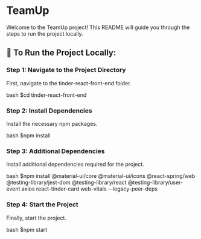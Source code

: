 # TeamUp

Welcome to the TeamUp project! This README will guide you through the steps to run the project locally.

## 🚀 To Run the Project Locally:

### Step 1: Navigate to the Project Directory

First, navigate to the tinder-react-front-end folder.

bash $cd tinder-react-front-end 

### Step 2: Install Dependencies

Install the necessary npm packages.

bash $npm install 

### Step 3: Additional Dependencies

Install additional dependencies required for the project.

bash $npm install @material-ui/core @material-ui/icons @react-spring/web @testing-library/jest-dom @testing-library/react @testing-library/user-event axios react-tinder-card web-vitals --legacy-peer-deps 

### Step 4: Start the Project

Finally, start the project.

bash $npm start 

